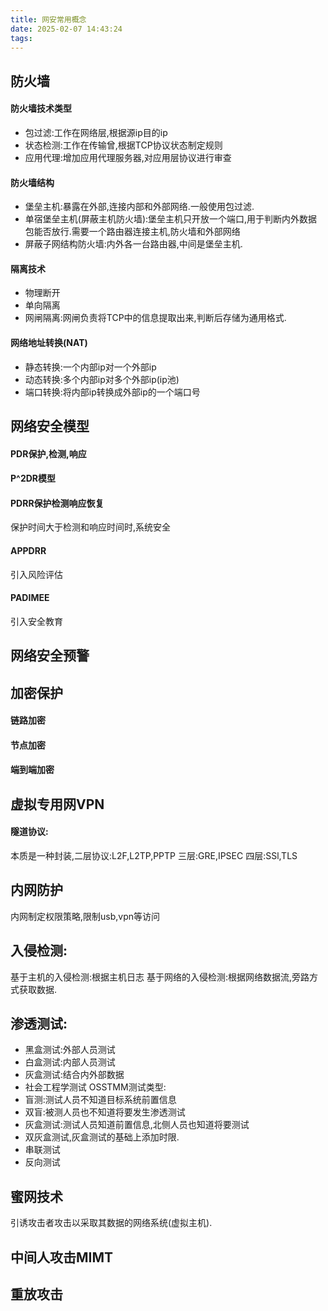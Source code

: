 ```yaml
---
title: 网安常用概念
date: 2025-02-07 14:43:24
tags:
---
```

##  防火墙
#### 防火墙技术类型
* 包过滤:工作在网络层,根据源ip目的ip
* 状态检测:工作在传输曾,根据TCP协议状态制定规则
* 应用代理:增加应用代理服务器,对应用层协议进行审查
#### 防火墙结构
* 堡垒主机:暴露在外部,连接内部和外部网络.一般使用包过滤.
* 单宿堡垒主机(屏蔽主机防火墙):堡垒主机只开放一个端口,用于判断内外数据包能否放行.需要一个路由器连接主机,防火墙和外部网络
* 屏蔽子网结构防火墙:内外各一台路由器,中间是堡垒主机.
#### 隔离技术
* 物理断开
* 单向隔离
* 网闸隔离:网闸负责将TCP中的信息提取出来,判断后存储为通用格式.
#### 网络地址转换(NAT)
* 静态转换:一个内部ip对一个外部ip
* 动态转换:多个内部ip对多个外部ip(ip池)
* 端口转换:将内部ip转换成外部ip的一个端口号
## 网络安全模型
#### PDR保护,检测,响应
#### P^2DR模型
#### PDRR保护检测响应恢复
保护时间大于检测和响应时间时,系统安全
#### APPDRR
引入风险评估
#### PADIMEE
引入安全教育
## 网络安全预警
## 加密保护
#### 链路加密
#### 节点加密
#### 端到端加密
## 虚拟专用网VPN
#### 隧道协议:
本质是一种封装,二层协议:L2F,L2TP,PPTP 三层:GRE,IPSEC 四层:SSl,TLS
## 内网防护
内网制定权限策略,限制usb,vpn等访问 
## 入侵检测:
基于主机的入侵检测:根据主机日志
基于网络的入侵检测:根据网络数据流,旁路方式获取数据.
## 渗透测试:
* 黑盒测试:外部人员测试
* 白盒测试:内部人员测试 
* 灰盒测试:结合内外部数据 
* 社会工程学测试
OSSTMM测试类型:
* 盲测:测试人员不知道目标系统前置信息
* 双盲:被测人员也不知道将要发生渗透测试
* 灰盒测试:测试人员知道前置信息,北侧人员也知道将要测试
* 双灰盒测试,灰盒测试的基础上添加时限.
* 串联测试
* 反向测试
##  蜜网技术
引诱攻击者攻击以采取其数据的网络系统(虚拟主机).
## 中间人攻击MIMT
## 重放攻击
